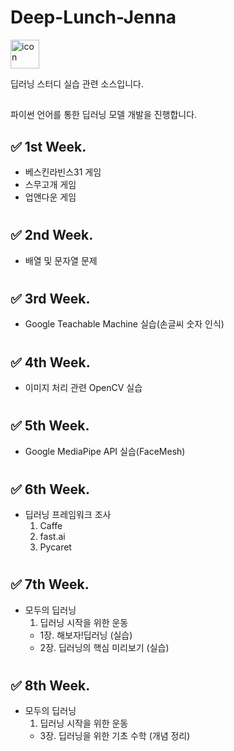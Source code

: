 # Deep-Lunch-Jenna

<div style="display: flex; align-items: flex-start;"><img src="https://techstack-generator.vercel.app/python-icon.svg" alt="icon" width="46" height="46" /></div>

딥러닝 스터디 실습 관련 소스입니다.

##

파이썬 언어를 통한 딥러닝 모델 개발을 진행합니다.

## ✅ 1st Week.

- 베스킨라빈스31 게임
- 스무고개 게임
- 업앤다운 게임

#

## ✅ 2nd Week.

- 배열 및 문자열 문제

#

## ✅ 3rd Week.

- Google Teachable Machine 실습(손글씨 숫자 인식)

#

## ✅ 4th Week.

- 이미지 처리 관련 OpenCV 실습

#

## ✅ 5th Week.

- Google MediaPipe API 실습(FaceMesh)

#

## ✅ 6th Week.

- 딥러닝 프레임워크 조사
  1. Caffe
  2. fast.ai
  3. Pycaret

#

## ✅ 7th Week.

- 모두의 딥러닝
  1. 딥러닝 시작을 위한 운동
  - 1장. 해보자!딥러닝 (실습)
  - 2장. 딥러닝의 핵심 미리보기 (실습)

#

## ✅ 8th Week.

- 모두의 딥러닝
  1. 딥러닝 시작을 위한 운동
  - 3장. 딥러닝을 위한 기초 수학 (개념 정리)
